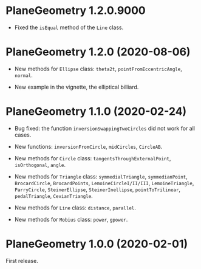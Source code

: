 # PlaneGeometry 1.2.0.9000

* Fixed the `isEqual` method of the `Line` class.


# PlaneGeometry 1.2.0 (2020-08-06)

* New methods for `Ellipse` class: `theta2t`, `pointFromEccentricAngle`, 
`normal`.

* New example in the vignette, the elliptical billiard.


# PlaneGeometry 1.1.0 (2020-02-24)

* Bug fixed: the function `inversionSwappingTwoCircles` did not work for all cases.

* New functions: `inversionFromCircle`, `midCircles`, `CircleAB`.

* New methods for `Circle` class: `tangentsThroughExternalPoint`, 
`isOrthogonal`, `angle`.

* New methods for `Triangle` class: `symmedialTriangle`, `symmedianPoint`, 
`BrocardCircle`, `BrocardPoints`, `LemoineCircleI/II/III`, `LemoineTriangle`, 
`ParryCircle`, `SteinerEllipse`, `SteinerInellipse`, `pointToTrilinear`, 
`pedalTriangle`, `CevianTriangle`.

* New methods for `Line` class: `distance`, `parallel`.

* New methods for `Mobius` class: `power`, `gpower`.


# PlaneGeometry 1.0.0 (2020-02-01)

First release.

